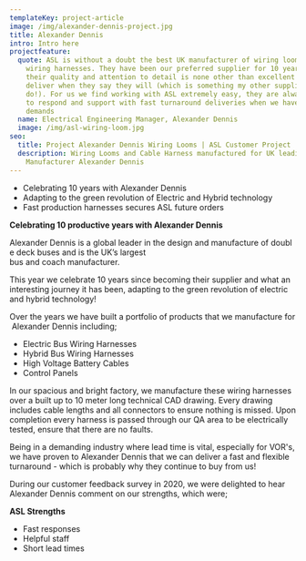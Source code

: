 ```yaml
---
templateKey: project-article
image: /img/alexander-dennis-project.jpg
title: Alexander Dennis
intro: Intro here
projectfeature:
  quote: ASL is without a doubt the best UK manufacturer of wiring looms and
    wiring harnesses. They have been our preferred supplier for 10 years because
    their quality and attention to detail is none other than excellent and they
    deliver when they say they will (which is something my other suppliers don't
    do!). For us we find working with ASL extremely easy, they are always quick
    to respond and support with fast turnaround deliveries when we have urgent
    demands
  name: Electrical Engineering Manager, Alexander Dennis
  image: /img/asl-wiring-loom.jpg
seo:
  title: Project Alexander Dennis Wiring Looms | ASL Customer Project
  description: Wiring Looms and Cable Harness manufactured for UK leading Bus
    Manufacturer Alexander Dennis
---
```

* Celebrating 10 years with Alexander Dennis
* Adapting to the green revolution of Electric and Hybrid technology
* Fast production harnesses secures ASL future orders 

**Celebrating 10 productive years with Alexander Dennis**

Alexander Dennis is a global leader in the design and manufacture of double deck buses and is the UK’s largest\
bus and coach manufacturer.

This year we celebrate 10 years since becoming their supplier and what an interesting journey it has been, adapting to the green revolution of electric and hybrid technology!

Over the years we have built a portfolio of products that we manufacture for Alexander Dennis including;

* Electric Bus Wiring Harnesses 
* Hybrid Bus Wiring Harnesses 
* High Voltage Battery Cables 
* Control Panels

In our spacious and bright factory, we manufacture these wiring harnesses over a built up to 10 meter long technical CAD drawing. Every drawing includes cable lengths and all connectors to ensure nothing is missed. Upon completion every harness is passed through our QA area to be electrically tested, ensure that there are no faults. 

Being in a demanding industry where lead time is vital, especially for VOR's, we have proven to Alexander Dennis that we can deliver a fast and flexible turnaround - which is probably why they continue to buy from us!

During our customer feedback survey in 2020, we were delighted to hear Alexander Dennis comment on our strengths, which were;

**ASL Strengths**

* Fast responses
* Helpful staff
* Short lead times